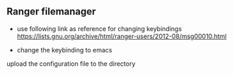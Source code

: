 ## Ranger filemanager

* use following link as reference for changing keybindings https://lists.gnu.org/archive/html/ranger-users/2012-08/msg00010.html

* change the keybinding to emacs

upload the configuration file to the directory
